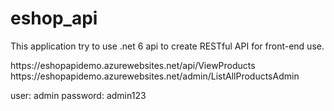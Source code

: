 # eshop_api
<p>This application try to use .net 6 api to create RESTful API for front-end use.</p>
https://eshopapidemo.azurewebsites.net/api/ViewProducts
https://eshopapidemo.azurewebsites.net/admin/ListAllProductsAdmin

user: admin
password: admin123
